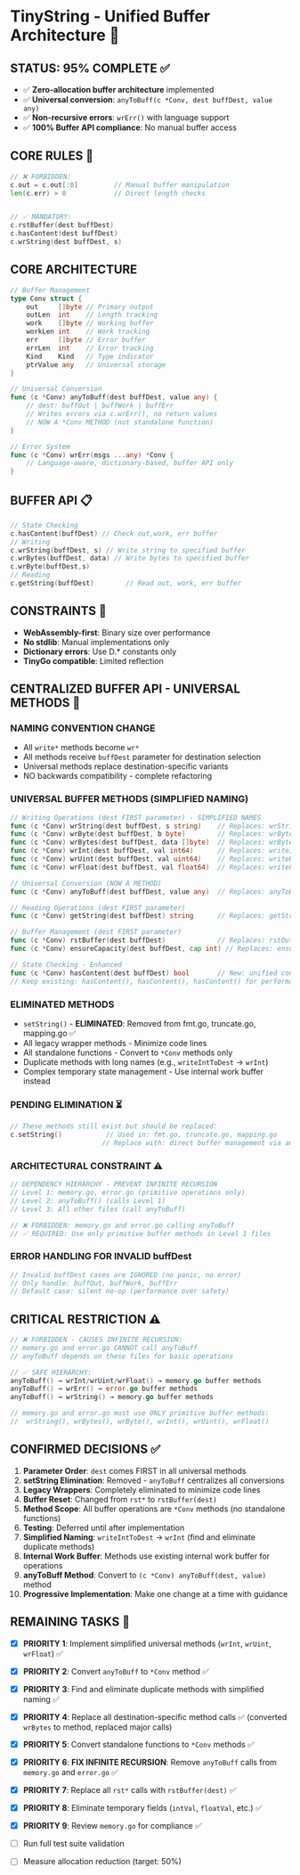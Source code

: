 # TinyString - Unified Buffer Architecture 🎯

## **STATUS: 95% COMPLETE** ✅
- ✅ **Zero-allocation buffer architecture** implemented
- ✅ **Universal conversion**: `anyToBuff(c *Conv, dest buffDest, value any)`
- ✅ **Non-recursive errors**: `wrErr()` with language support
- ✅ **100% Buffer API compliance**: No manual buffer access

## **CORE RULES** 🚨
```go
// ❌ FORBIDDEN:
c.out = c.out[:0]         // Manual buffer manipulation
len(c.err) > 0            // Direct length checks


// ✅ MANDATORY:
c.rstBuffer(dest buffDest)
c.hasContent(dest buffDest)
c.wrString(dest buffDest, s)

```

## **CORE ARCHITECTURE** ️
```go
// Buffer Management
type Conv struct {
    out     []byte // Primary output
    outLen  int    // Length tracking
    work    []byte // Working buffer  
    workLen int    // Work tracking
    err     []byte // Error buffer
    errLen  int    // Error tracking
    Kind    Kind   // Type indicator
    ptrValue any   // Universal storage
}

// Universal Conversion
func (c *Conv) anyToBuff(dest buffDest, value any) {
    // dest: buffOut | buffWork | buffErr
    // Writes errors via c.wrErr(), no return values
    // NOW A *Conv METHOD (not standalone function)
}

// Error System
func (c *Conv) wrErr(msgs ...any) *Conv {
    // Language-aware, dictionary-based, buffer API only
}
```

## **BUFFER API** 📋
```go
// State Checking
c.hasContent(buffDest) // Check out,work, err buffer
// Writing
c.wrString(buffDest, s) // Write string to specified buffer
c.wrBytes(buffDest, data) // Write bytes to specified buffer    
c.wrByte(buffDest,s)        
// Reading
c.getString(buffDest)        // Read out, work, err buffer

```

## **CONSTRAINTS** 📝
- **WebAssembly-first**: Binary size over performance
- **No stdlib**: Manual implementations only
- **Dictionary errors**: Use D.* constants only
- **TinyGo compatible**: Limited reflection

## **CENTRALIZED BUFFER API - UNIVERSAL METHODS** 🎯

### **NAMING CONVENTION CHANGE**
- All `write*` methods become `wr*`
- All methods receive `buffDest` parameter for destination selection
- Universal methods replace destination-specific variants
- NO backwards compatibility - complete refactoring

### **UNIVERSAL BUFFER METHODS** (SIMPLIFIED NAMING)
```go
// Writing Operations (dest FIRST parameter) - SIMPLIFIED NAMES
func (c *Conv) wrString(dest buffDest, s string)    // Replaces: wrStringToOut, wrString, wrStringToErr  
func (c *Conv) wrByte(dest buffDest, b byte)        // Replaces: wrByte (out-only)
func (c *Conv) wrBytes(dest buffDest, data []byte)  // Replaces: wrBytes, wrToWork, wrBytes
func (c *Conv) wrInt(dest buffDest, val int64)      // Replaces: writeIntToDest + duplicates
func (c *Conv) wrUint(dest buffDest, val uint64)    // Replaces: writeUintToDest + duplicates  
func (c *Conv) wrFloat(dest buffDest, val float64)  // Replaces: writeFloatToDest + duplicates

// Universal Conversion (NOW A METHOD)
func (c *Conv) anyToBuff(dest buffDest, value any)  // Replaces: anyToBuff function

// Reading Operations (dest FIRST parameter)
func (c *Conv) getString(dest buffDest) string      // Replaces: getString, getString, getString

// Buffer Management (dest FIRST parameter)
func (c *Conv) rstBuffer(dest buffDest)             // Replaces: rstOut, rstWork, resetErr
func (c *Conv) ensureCapacity(dest buffDest, cap int) // Replaces: ensureOutCapacity

// State Checking - Enhanced
func (c *Conv) hasContent(dest buffDest) bool       // New: unified content checking
// Keep existing: hasContent(), hasContent(), hasContent() for performance
```

### **ELIMINATED METHODS**
- `setString()` - **ELIMINATED**: Removed from fmt.go, truncate.go, mapping.go ✅
- All legacy wrapper methods - Minimize code lines  
- All standalone functions - Convert to `*Conv` methods only
- Duplicate methods with long names (e.g., `writeIntToDest` → `wrInt`)
- Complex temporary state management - Use internal work buffer instead

### **PENDING ELIMINATION** ⏳
```go
// These methods still exist but should be replaced:
c.setString()           // Used in: fmt.go, truncate.go, mapping.go
                       // Replace with: direct buffer management via anyToBuff
```

### **ARCHITECTURAL CONSTRAINT** ⚠️
```go
// DEPENDENCY HIERARCHY - PREVENT INFINITE RECURSION
// Level 1: memory.go, error.go (primitive operations only)
// Level 2: anyToBuff() (calls Level 1)
// Level 3: All other files (call anyToBuff)

// ❌ FORBIDDEN: memory.go and error.go calling anyToBuff
// ✅ REQUIRED: Use only primitive buffer methods in Level 1 files
```

### **ERROR HANDLING FOR INVALID buffDest**
```go
// Invalid buffDest cases are IGNORED (no panic, no error)
// Only handle: buffOut, buffWork, buffErr
// Default case: silent no-op (performance over safety)
```

## **CRITICAL RESTRICTION** ⚠️
```go
// ❌ FORBIDDEN - CAUSES INFINITE RECURSION:
// memory.go and error.go CANNOT call anyToBuff
// anyToBuff depends on these files for basic operations

// ✅ SAFE HIERARCHY:
anyToBuff() → wrInt/wrUint/wrFloat() → memory.go buffer methods
anyToBuff() → wrErr() → error.go buffer methods  
anyToBuff() → wrString() → memory.go buffer methods

// memory.go and error.go must use ONLY primitive buffer methods:
//  wrString(), wrBytes(), wrByte(), wrInt(), wrUint(), wrFloat()
```

## **CONFIRMED DECISIONS** ✅
1. **Parameter Order**: `dest` comes FIRST in all universal methods
2. **setString Elimination**: Removed - `anyToBuff` centralizes all conversions  
3. **Legacy Wrappers**: Completely eliminated to minimize code lines
4. **Buffer Reset**: Changed from `rst*` to `rstBuffer(dest)`
5. **Method Scope**: All buffer operations are `*Conv` methods (no standalone functions)
6. **Testing**: Deferred until after implementation
7. **Simplified Naming**: `writeIntToDest` → `wrInt` (find and eliminate duplicate methods)
8. **Internal Work Buffer**: Methods use existing internal work buffer for operations
9. **anyToBuff Method**: Convert to `(c *Conv) anyToBuff(dest, value)` method
10. **Progressive Implementation**: Make one change at a time with guidance

## **REMAINING TASKS** 🎯
- [x] **PRIORITY 1**: Implement simplified universal methods (`wrInt`, `wrUint`, `wrFloat`) ✅
- [x] **PRIORITY 2**: Convert `anyToBuff` to `*Conv` method ✅
- [x] **PRIORITY 3**: Find and eliminate duplicate methods with simplified naming ✅
- [x] **PRIORITY 4**: Replace all destination-specific method calls ✅ (converted `wrBytes` to method, replaced major calls)
- [x] **PRIORITY 5**: Convert standalone functions to `*Conv` methods ✅
- [x] **PRIORITY 6**: **FIX INFINITE RECURSION**: Remove `anyToBuff` calls from `memory.go` and `error.go` ✅
- [x] **PRIORITY 7**: Replace all `rst*` calls with `rstBuffer(dest)` ✅
- [x] **PRIORITY 8**: Eliminate temporary fields (`intVal`, `floatVal`, etc.) ✅
- [x] **PRIORITY 9**: Review `memory.go` for compliance ✅
- [ ] Run full test suite validation
- [ ] Measure allocation reduction (target: 50%)

